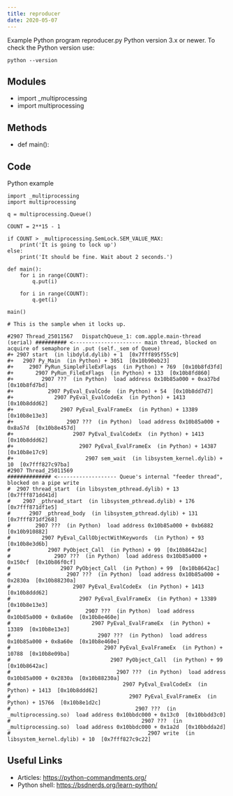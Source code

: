 ```yaml
---
title: reproducer
date: 2020-05-07
---
```

Example Python program reproducer.py
Python version 3.x or newer.
To check the Python version use:

    python --version

## Modules

* import _multiprocessing
* import multiprocessing

## Methods

* def main():

## Code

Python example

    import _multiprocessing
    import multiprocessing
    
    q = multiprocessing.Queue()
    
    COUNT = 2**15 - 1
    
    if COUNT > _multiprocessing.SemLock.SEM_VALUE_MAX:
        print('It is going to lock up')
    else:
        print('It should be fine. Wait about 2 seconds.')
    
    def main():
        for i in range(COUNT):
            q.put(i)
    
        for i in range(COUNT):
            q.get(i)
    
    main()
    
    # This is the sample when it locks up.
    
    #2907 Thread_25011567   DispatchQueue_1: com.apple.main-thread  (serial) ########## <---------------------- main thread, blocked on acquire of semaphore in .put (self._sem of Queue)
    #+ 2907 start  (in libdyld.dylib) + 1  [0x7fff895f55c9]
    #+   2907 Py_Main  (in Python) + 3051  [0x10b90eb23]
    #+     2907 PyRun_SimpleFileExFlags  (in Python) + 769  [0x10b8fd3fd]
    #+       2907 PyRun_FileExFlags  (in Python) + 133  [0x10b8fd860]
    #+         2907 ???  (in Python)  load address 0x10b85a000 + 0xa37bd  [0x10b8fd7bd]
    #+           2907 PyEval_EvalCode  (in Python) + 54  [0x10b8dd7d7]
    #+             2907 PyEval_EvalCodeEx  (in Python) + 1413  [0x10b8ddd62]
    #+               2907 PyEval_EvalFrameEx  (in Python) + 13389  [0x10b8e13e3]
    #+                 2907 ???  (in Python)  load address 0x10b85a000 + 0x8a57d  [0x10b8e457d]
    #+                   2907 PyEval_EvalCodeEx  (in Python) + 1413  [0x10b8ddd62]
    #+                     2907 PyEval_EvalFrameEx  (in Python) + 14387  [0x10b8e17c9]
    #+                       2907 sem_wait  (in libsystem_kernel.dylib) + 10  [0x7fff827c97ba]
    #2907 Thread_25011569                                                  ############## <------------------- Queue's internal "feeder thread", blocked on a pipe write
    #  2907 thread_start  (in libsystem_pthread.dylib) + 13  [0x7fff871dd41d]
    #    2907 _pthread_start  (in libsystem_pthread.dylib) + 176  [0x7fff871df1e5]
    #      2907 _pthread_body  (in libsystem_pthread.dylib) + 131  [0x7fff871df268]
    #        2907 ???  (in Python)  load address 0x10b85a000 + 0xb6882  [0x10b910882]
    #          2907 PyEval_CallObjectWithKeywords  (in Python) + 93  [0x10b8e3d6b]
    #            2907 PyObject_Call  (in Python) + 99  [0x10b8642ac]
    #              2907 ???  (in Python)  load address 0x10b85a000 + 0x150cf  [0x10b86f0cf]
    #                2907 PyObject_Call  (in Python) + 99  [0x10b8642ac]
    #                  2907 ???  (in Python)  load address 0x10b85a000 + 0x2830a  [0x10b88230a]
    #                    2907 PyEval_EvalCodeEx  (in Python) + 1413  [0x10b8ddd62]
    #                      2907 PyEval_EvalFrameEx  (in Python) + 13389  [0x10b8e13e3]
    #                        2907 ???  (in Python)  load address 0x10b85a000 + 0x8a60e  [0x10b8e460e]
    #                          2907 PyEval_EvalFrameEx  (in Python) + 13389  [0x10b8e13e3]
    #                            2907 ???  (in Python)  load address 0x10b85a000 + 0x8a60e  [0x10b8e460e]
    #                              2907 PyEval_EvalFrameEx  (in Python) + 10788  [0x10b8e09ba]
    #                                2907 PyObject_Call  (in Python) + 99  [0x10b8642ac]
    #                                  2907 ???  (in Python)  load address 0x10b85a000 + 0x2830a  [0x10b88230a]
    #                                    2907 PyEval_EvalCodeEx  (in Python) + 1413  [0x10b8ddd62]
    #                                      2907 PyEval_EvalFrameEx  (in Python) + 15766  [0x10b8e1d2c]
    #                                        2907 ???  (in _multiprocessing.so)  load address 0x10bbdc000 + 0x13c0  [0x10bbdd3c0]
    #                                          2907 ???  (in _multiprocessing.so)  load address 0x10bbdc000 + 0x1a2d  [0x10bbdda2d]
    #                                            2907 write  (in libsystem_kernel.dylib) + 10  [0x7fff827c9c22]

## Useful Links

- Articles: https://python-commandments.org/
- Python shell: https://bsdnerds.org/learn-python/
